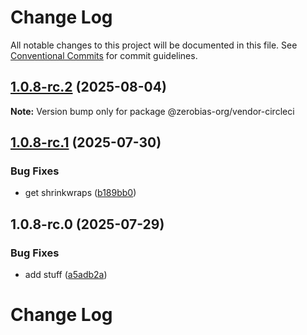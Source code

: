 # Change Log

All notable changes to this project will be documented in this file.
See [Conventional Commits](https://conventionalcommits.org) for commit guidelines.

## [1.0.8-rc.2](https://github.com/zerobias-org/vendor/compare/@zerobias-org/vendor-circleci@1.0.8-rc.1...@zerobias-org/vendor-circleci@1.0.8-rc.2) (2025-08-04)

**Note:** Version bump only for package @zerobias-org/vendor-circleci





## [1.0.8-rc.1](https://github.com/zerobias-org/vendor/compare/@zerobias-org/vendor-circleci@1.0.8-rc.0...@zerobias-org/vendor-circleci@1.0.8-rc.1) (2025-07-30)


### Bug Fixes

* get shrinkwraps ([b189bb0](https://github.com/zerobias-org/vendor/commit/b189bb0cf53ad66427530ccc0eab7824527942d3))





## 1.0.8-rc.0 (2025-07-29)


### Bug Fixes

* add stuff ([a5adb2a](https://github.com/zerobias-org/vendor/commit/a5adb2aecd0670c42e9077affecb6a047bf30fc6))





# Change Log
